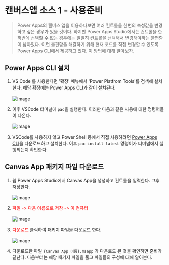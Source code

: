 # 캔버스앱 소스 1 - 사용준비
> Power Apps의 캔버스 앱을 이용하다보면 여러 컨트롤을 한번의 속성값을 변경하고 싶은 경우가 있을 것이다. 하지만 Power Apps Studio에서는 컨트롤을 한꺼번에 선택할 수 없는 경우에는 일일히 컨트롤을 선택해서 변경해야하는 불편함이 남아있다. 이런 불편함을 해결하기 위해 현재 코드를 직접 변경할 수 있도록 Power Apps CLI에서 제공하고 있다. 이 방법에 대해 알아보자.

## Power Apps CLI 설치

1. VS Code 를 사용한다면 '확장' 메뉴에서 'Power Platfrom Tools'를 검색해 설치한다. 해당 확장에는 Power Apps CLI가 같이 설치된다.<br><br>![image](https://user-images.githubusercontent.com/39551265/190932568-870786c5-1724-4cd9-9322-92294201923c.png)<br>

2. 이후 VSCode 터미널에 `pac`을 실행한다. 이러만 다음과 같은 사용에 대한 명령어들이 나온다.<br><br>![image](https://user-images.githubusercontent.com/39551265/190933190-131a68b6-007e-4b78-8048-85563cdc17e3.png)<br>

3. VSCode를 사용하지 않고 Power Shell 등에서 직접 사용하려면 [Power Apps CLI](https://aka.ms/PowerAppsCLI)을 다운로드하고 설치한다. 이후 `pac install latest` 명령어가 터미널에서 실행되는지 확인한다.


## Canvas App 패키지 파일 다운로드

1. 웹 Power Apps Studio에서 Canvas App을 생성하고 컨트롤을 입력한다. 그후 저장한다.<br><br>![image](https://user-images.githubusercontent.com/39551265/190935716-3ff96399-ecce-4748-ac70-fad33c440471.png)<br>

2. <span style="color:red">파일 -> 다음 이름으로 저장 -> 이 컴퓨터</span> <br><br>![image](https://user-images.githubusercontent.com/39551265/190936177-b3f731aa-01b7-4bcf-8903-aefab17f1cc2.png)<br>

3. <span style="color:red">다운로드</span> 클릭하여 패키지 파일을 다운로드 한다.<br><br>![image](https://user-images.githubusercontent.com/39551265/190936540-c23612c6-4ac2-4e6d-ac16-c91250875aa1.png)<br>

4. 다운로드한 파일 `{Canvas App 이름}.msapp` 가 다운로드 된 것을 확인하면 준비가 끝난다. 다음부터는 해당 패키지 파일을 풀고 파일들의 구성에 대해 알아본다.